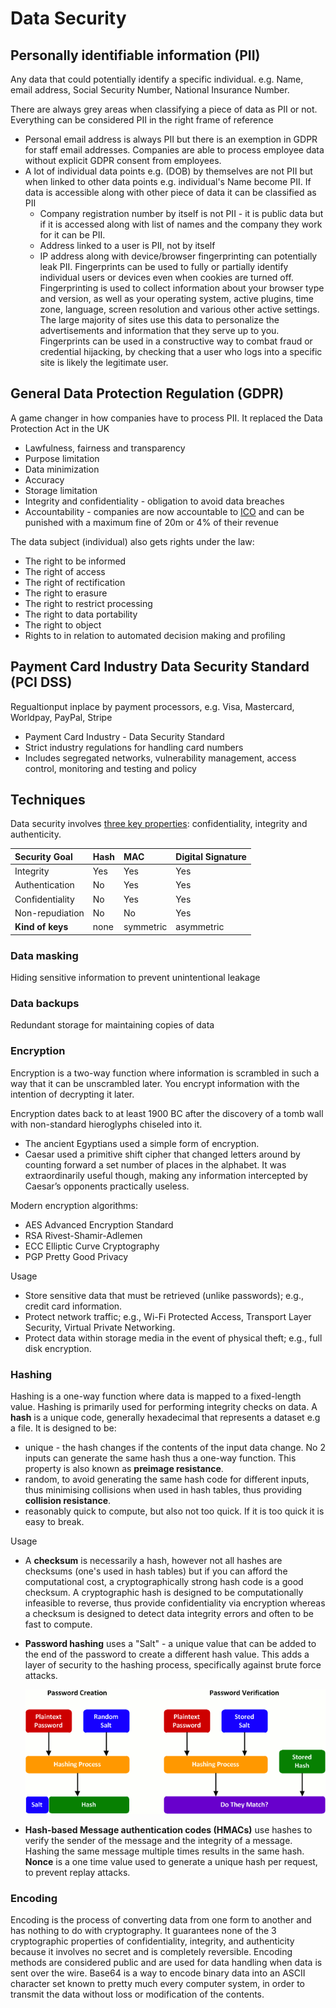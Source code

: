 # Data Security

## Personally identifiable information (PII)

Any data that could potentially identify a specific individual. e.g. Name, email address, Social Security Number, National Insurance Number.

There are always grey areas when classifying a piece of data as PII or not. Everything can be considered PII in the right frame of reference
* Personal email address is always PII but there is an exemption in GDPR for staff email addresses. Companies are able to process employee data without explicit GDPR consent from employees.
* A lot of individual data points e.g. (DOB) by themselves are not PII but when linked to other data points e.g. individual's Name become PII. If data is accessible along with other piece of data it can be classified as PII 
  * Company registration number by itself is not PII - it is public data but if it is accessed along with list of names and the company they work for it can be PII.
  * Address linked to a user is PII, not by itself
  * IP address along with device/browser fingerprinting can potentially leak PII. Fingerprints can be used to fully or partially identify individual users or devices even when cookies are turned off. Fingerprinting is used to collect information about your browser type and version, as well as your operating system, active plugins, time zone, language, screen resolution and various other active settings. The large majority of sites use this data to personalize the advertisements and information that they serve up to you. Fingerprints can be used in a constructive way to combat fraud or credential hijacking, by checking that a user who logs into a specific site is likely the legitimate user.
   
## General Data Protection Regulation (GDPR)

A game changer in how companies have to process PII. It replaced the Data Protection Act in the UK

* Lawfulness, fairness and transparency
* Purpose limitation
* Data minimization
* Accuracy
* Storage limitation
* Integrity and confidentiality - obligation to avoid data breaches
* Accountability - companies are now accountable to [ICO](https://ico.org.uk) and can be punished with a maximum fine of 20m or 4% of their revenue

The data subject (individual) also gets rights under the law:

* The right to be informed
* The right of access
* The right of rectification
* The right to erasure
* The right to restrict processing
* The right to data portability
* The right to object
* Rights to in relation to automated decision making and profiling

## Payment Card Industry Data Security Standard (PCI DSS)

Regualtionput inplace by payment processors, e.g. Visa, Mastercard, Worldpay, PayPal, Stripe

* Payment Card Industry - Data Security Standard
* Strict industry regulations for handling card numbers
* Includes segregated networks, vulnerability management, access control, monitoring and testing and policy


## Techniques

Data security involves [three key properties](https://auth0.com/blog/how-secure-are-encryption-hashing-encoding-and-obfuscation/): confidentiality, integrity and authenticity. 

| Security Goal         | Hash | MAC       | Digital Signature|
|:----------------------|:-----|:----------|:-----------------|
|Integrity              |  Yes |    Yes    |   Yes            |
|Authentication         |  No  |    Yes    |   Yes            |
|Confidentiality        |  No  |    Yes    |   Yes            |
|Non-repudiation        |  No  |    No     |   Yes            |
|**Kind of keys**       | none | symmetric | asymmetric       |

### Data masking

Hiding sensitive information to prevent unintentional leakage

### Data backups

Redundant storage for maintaining copies of data 

### Encryption

Encryption is a two-way function where information is scrambled in such a way that it can be unscrambled later. You encrypt information with the intention of decrypting it later.

Encryption dates back to at least 1900 BC after the discovery of a tomb wall with non-standard hieroglyphs chiseled into it. 
* The ancient Egyptians used a simple form of encryption. 
* Caesar used a primitive shift cipher that changed letters around by counting forward a set number of places in the alphabet. It was extraordinarily useful though, making any information intercepted by Caesar’s opponents practically useless.

Modern encryption algorithms:

* AES Advanced Encryption Standard
* RSA Rivest-Shamir-Adlemen
* ECC Elliptic Curve Cryptography
* PGP Pretty Good Privacy

Usage

* Store sensitive data that must be retrieved (unlike passwords); e.g., credit card information.
* Protect network traffic; e.g., Wi-Fi Protected Access, Transport Layer Security, Virtual Private Networking.
* Protect data within storage media in the event of physical theft; e.g., full disk encryption.

### Hashing

Hashing is a one-way function where data is mapped to a fixed-length value. Hashing is primarily used for performing integrity checks on data. A **hash** is a unique code, generally hexadecimal that represents a dataset e.g a file. It is designed to be:

* unique - the hash changes if the contents of the input data change. No 2 inputs can generate the same hash thus a one-way function. This property is also known as **preimage resistance**.
* random, to avoid generating the same hash code for different inputs, thus minimising collisions when used in hash tables, thus providing **collision resistance**.
* reasonably quick to compute, but also not too quick. If it is too quick it is easy to break.

Usage 

* A **checksum** is necessarily a hash, however not all hashes are checksums (one's used in hash tables) but if you can afford the computational cost, a cryptographically strong hash code is a good checksum. A cryptographic hash is designed to be computationally infeasible to reverse, thus provide confidentiality via encryption whereas a checksum is designed to detect data integrity errors and often to be fast to compute.

* **Password hashing** uses a "Salt" - a unique value that can be added to the end of the password to create a different hash value. This adds a layer of security to the hashing process, specifically against brute force attacks.  

  ![password-hashing.png](../Images/password-hashing.png "Password Hashing")

* **Hash-based Message authentication codes (HMACs)** use hashes to verify the sender of the message and the integrity of a message. Hashing the same message multiple times results in the same hash. **Nonce** is a one time value used to generate a unique hash per request, to prevent replay attacks.

### Encoding

Encoding is the process of converting data from one form to another and has nothing to do with cryptography. It guarantees none of the 3 cryptographic properties of confidentiality, integrity, and authenticity because it involves no secret and is completely reversible. Encoding methods are considered public and are used for data handling when data is sent over the wire. Base64 is a way to encode binary data into an ASCII character set known to pretty much every computer system, in order to transmit the data without loss or modification of the contents.

